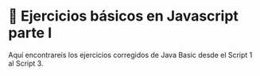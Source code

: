 # 🎠 Ejercicios básicos en Javascript parte I

Aquí encontrareís los ejercicios corregidos de Java Basic desde el Script 1 al Script 3.
